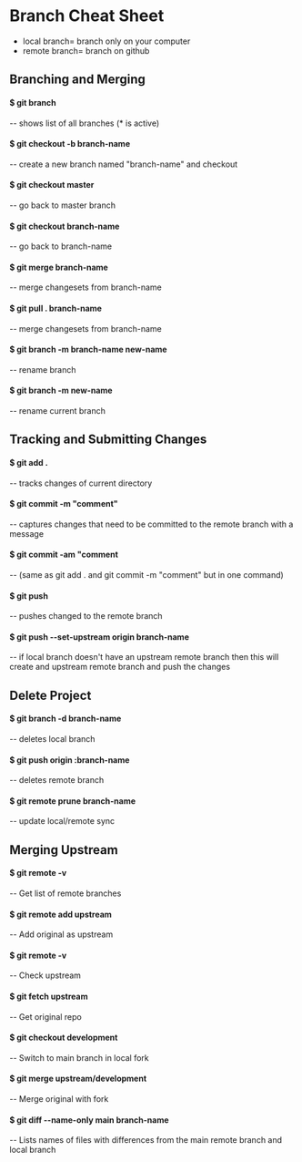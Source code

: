 
# Branch Cheat Sheet

  - local branch= branch only on your computer
  - remote branch= branch on github

## Branching and Merging

#### $ git branch
  -- shows list of all branches (* is active)

#### $ git checkout -b branch-name
  -- create a new branch named "branch-name" and checkout

#### $ git checkout master                            
  -- go back to master branch

#### $ git checkout branch-name                       
  -- go back to branch-name
 
#### $ git merge branch-name                           
  -- merge changesets from branch-name

#### $ git pull . branch-name                          
  -- merge changesets from branch-name

#### $ git branch -m branch-name new-name             
  -- rename branch

#### $ git branch -m new-name                          
  -- rename current branch

## Tracking and Submitting Changes

#### $ git add .                                                                 
  -- tracks changes of current directory

#### $ git commit -m "comment"                                                   
  -- captures changes that need to be committed to the remote branch with a message

#### $ git commit -am "comment                                                   
  -- (same as git add . and git commit -m "comment" but in one command)

#### $ git push                                                                  
  -- pushes changed to the remote branch

#### $ git push --set-upstream origin branch-name                                
  -- if local branch doesn't have an upstream remote branch then this will create and upstream remote branch and push the changes

## Delete Project

#### $ git branch -d branch-name  	                                              
  -- deletes local branch

#### $ git push origin :branch-name	                                            
  -- deletes remote branch

#### $ git remote prune branch-name	                                            
  -- update local/remote sync

## Merging Upstream

#### $ git remote -v 									                                          
  -- Get list of remote branches

#### $ git remote add upstream <upstream github url>	                            
  -- Add original as upstream

#### $ git remote -v 									                                          
  -- Check upstream

#### $ git fetch upstream 								                                        
  -- Get original repo

#### $ git checkout development						                                      
  -- Switch to main branch in local fork

#### $ git merge upstream/development					                                  
  -- Merge original with fork

#### $ git diff --name-only main branch-name		                                  
  -- Lists names of files with differences from the main remote branch and local branch
